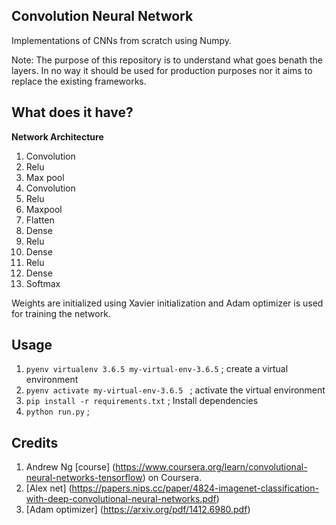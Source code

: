 ## Convolution Neural Network

Implementations of CNNs from scratch using Numpy. 

Note: The purpose of this repository is to understand what goes benath the layers. In no way it should be used for production purposes nor it aims to replace the existing frameworks. 

## What does it have?

**Network Architecture**
1. Convolution 
2. Relu 
3. Max pool 
4. Convolution
5. Relu
6. Maxpool
7. Flatten
8. Dense
9. Relu
10. Dense
11. Relu 
12. Dense
13. Softmax

Weights are initialized using Xavier initialization and Adam optimizer is used for training the network.

## Usage

1. ```pyenv virtualenv 3.6.5 my-virtual-env-3.6.5``` ; create a virtual environment
2. ```pyenv activate my-virtual-env-3.6.5 ``` ; activate the virtual environment
3. ```pip install -r requirements.txt``` ; Install dependencies
4. ```python run.py``` ;

## Credits 
1. Andrew Ng [course] (https://www.coursera.org/learn/convolutional-neural-networks-tensorflow) on Coursera.
2. [Alex net] (https://papers.nips.cc/paper/4824-imagenet-classification-with-deep-convolutional-neural-networks.pdf)
3. [Adam optimizer] (https://arxiv.org/pdf/1412.6980.pdf) 
